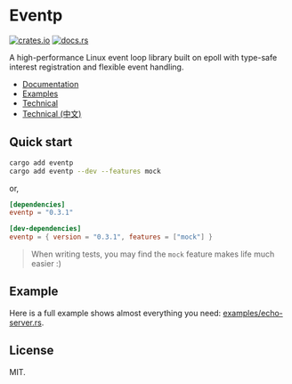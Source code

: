 # Eventp

[![crates.io](https://img.shields.io/crates/v/eventp)](https://crates.io/crates/eventp)
[![docs.rs](https://img.shields.io/docsrs/eventp)](https://docs.rs/eventp/)

A high-performance Linux event loop library built on epoll with type-safe interest registration and flexible event handling.

- [Documentation](https://docs.rs/eventp/)
- [Examples](https://github.com/FuuuOverclocking/eventp/tree/main/examples)
- [Technical](https://docs.rs/eventp/latest/eventp/_technical/index.html)
- [Technical (中文)](https://docs.rs/eventp/latest/eventp/_technical_zh/index.html)

## Quick start

```sh
cargo add eventp
cargo add eventp --dev --features mock
```

or,

```toml
[dependencies]
eventp = "0.3.1"

[dev-dependencies]
eventp = { version = "0.3.1", features = ["mock"] }
```

> When writing tests, you may find the `mock` feature makes life much easier :)

## Example

Here is a full example shows almost everything you need: [examples/echo-server.rs](https://github.com/FuuuOverclocking/eventp/blob/main/examples/echo-server.rs).

## License

MIT.
